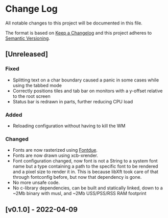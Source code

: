 # Change Log
All notable changes to this project will be documented in this file.

The format is based on [Keep a Changelog](http://keepachangelog.com/)
and this project adheres to [Semantic Versioning](http://semver.org/).

## [Unreleased]

### Fixed
 - Splitting text on a char boundary caused a panic in some cases while using the tabbed mode
 - Correctly positions tiles and tab bar on monitors with a y-offset relative to the root screen
 - Status bar is redrawn in parts, further reducing CPU load

### Added
 - Reloading configuration without having to kill the WM

### Changed
 - Fonts are now rasterized using [Fontdue](https://github.com/mooman219/fontdue).
 - Fonts are now drawn using xcb-xrender.
 - Font configuration changed, now font is not a String to a system font name
but a type containing a path to the specific font to be rendered and a pixel size to render it in. 
This is because libXft took care of that through fontconfig before, but now that dependency is gone.
 - No more unsafe code.
 - No c-library dependencies, can be built and statically linked, down to a ~2Mb binary with musl, and ~2Mb USS/PSS/RSS RAM footprint

## [v0.1.0] - 2022-04-09
